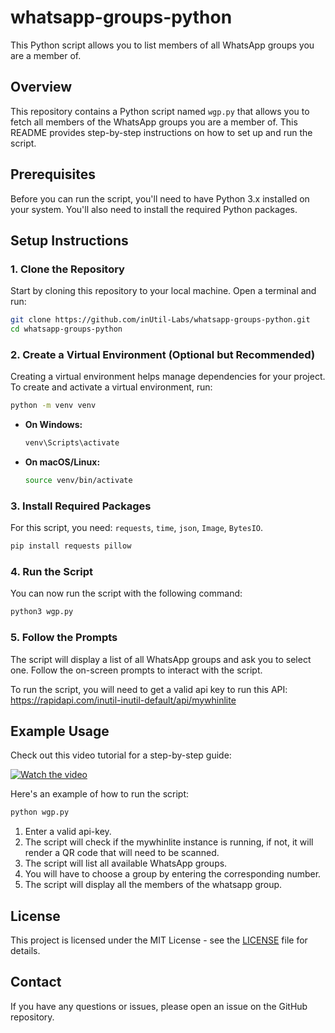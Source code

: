 # whatsapp-groups-python
This Python script allows you to list members of all WhatsApp groups you are a member of.


## Overview

This repository contains a Python script named `wgp.py` that allows you to fetch all members of the WhatsApp groups you are a member of. This README provides step-by-step instructions on how to set up and run the script.

## Prerequisites

Before you can run the script, you'll need to have Python 3.x installed on your system. You'll also need to install the required Python packages.

## Setup Instructions

### 1. Clone the Repository

Start by cloning this repository to your local machine. Open a terminal and run:

```bash
git clone https://github.com/inUtil-Labs/whatsapp-groups-python.git
cd whatsapp-groups-python
```

### 2. Create a Virtual Environment (Optional but Recommended)

Creating a virtual environment helps manage dependencies for your project. To create and activate a virtual environment, run:

```bash
python -m venv venv
```

- **On Windows:**

  ```bash
  venv\Scripts\activate
  ```

- **On macOS/Linux:**

  ```bash
  source venv/bin/activate
  ```

### 3. Install Required Packages

For this script, you need: `requests`, `time`, `json`, `Image`, `BytesIO`.


```bash
pip install requests pillow
```

### 4. Run the Script

You can now run the script with the following command:

```bash
python3 wgp.py
```

### 5. Follow the Prompts

The script will display a list of all WhatsApp groups and ask you to select one. Follow the on-screen prompts to interact with the script.

To run the script, you will need to get a valid api key to run this API: https://rapidapi.com/inutil-inutil-default/api/mywhinlite

## Example Usage

Check out this video tutorial for a step-by-step guide: 

[![Watch the video](https://img.youtube.com/vi/4Sa5tfj7jBY/maxresdefault.jpg)](https://www.youtube.com/watch?v=4Sa5tfj7jBY)


Here's an example of how to run the script:

```bash
python wgp.py
```

1. Enter a valid api-key.
2. The script will check if the mywhinlite instance is running, if not, it will render a QR code that will need to be scanned.
3. The script will list all available WhatsApp groups.
4. You will have to choose a group by entering the corresponding number.
5. The script will display all the members of the whatsapp group.

## License

This project is licensed under the MIT License - see the [LICENSE](LICENSE) file for details.

## Contact

If you have any questions or issues, please open an issue on the GitHub repository.






